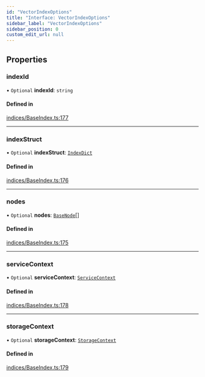 ```yaml
---
id: "VectorIndexOptions"
title: "Interface: VectorIndexOptions"
sidebar_label: "VectorIndexOptions"
sidebar_position: 0
custom_edit_url: null
---
```


## Properties

### indexId

• `Optional` **indexId**: `string`

#### Defined in

[indices/BaseIndex.ts:177](https://github.com/run-llama/LlamaIndexTS/blob/main/packages/core/src/indices/BaseIndex.ts#L177)

___

### indexStruct

• `Optional` **indexStruct**: [`IndexDict`](../classes/IndexDict.md)

#### Defined in

[indices/BaseIndex.ts:176](https://github.com/run-llama/LlamaIndexTS/blob/main/packages/core/src/indices/BaseIndex.ts#L176)

___

### nodes

• `Optional` **nodes**: [`BaseNode`](../classes/BaseNode.md)[]

#### Defined in

[indices/BaseIndex.ts:175](https://github.com/run-llama/LlamaIndexTS/blob/main/packages/core/src/indices/BaseIndex.ts#L175)

___

### serviceContext

• `Optional` **serviceContext**: [`ServiceContext`](ServiceContext.md)

#### Defined in

[indices/BaseIndex.ts:178](https://github.com/run-llama/LlamaIndexTS/blob/main/packages/core/src/indices/BaseIndex.ts#L178)

___

### storageContext

• `Optional` **storageContext**: [`StorageContext`](StorageContext.md)

#### Defined in

[indices/BaseIndex.ts:179](https://github.com/run-llama/LlamaIndexTS/blob/main/packages/core/src/indices/BaseIndex.ts#L179)
